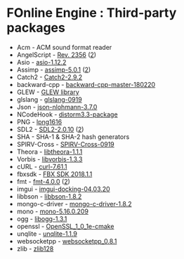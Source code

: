 # FOnline Engine : Third-party packages

* Acm - ACM sound format reader
* AngelScript - [Rev. 2356](https://www.angelcode.com/angelscript/) ([2](http://svn.code.sf.net/p/angelscript/code))
* Asio - [asio-1.12.2](https://think-async.com/Asio/)
* Assimp - [assimp-5.0.1](http://www.assimp.org/) ([2](https://github.com/assimp/assimp))
* Catch2 - [Catch2-2.9.2](https://github.com/catchorg/Catch2)
* backward-cpp - [backward-cpp-master-180220](https://github.com/bombela/backward-cpp)
* GLEW - [GLEW library](http://glew.sourceforge.net/)
* glslang - [glslang-0919](https://github.com/KhronosGroup/glslang)
* Json - [json-nlohmann-3.7.0](https://github.com/azadkuh/nlohmann_json_release)
* NCodeHook - [distorm3.3-package](https://github.com/gdabah/distorm)
* PNG - [lpng1616](http://www.libpng.org/pub/png/libpng.html)
* SDL2 - [SDL2-2.0.10](https://www.libsdl.org/download-2.0.php) ([2](https://github.com/spurious/SDL-mirror))
* SHA - SHA-1 & SHA-2 hash generators
* SPIRV-Cross - [SPIRV-Cross-0919](https://github.com/KhronosGroup/SPIRV-Cross)
* Theora - [libtheora-1.1.1](https://www.theora.org/downloads/)
* Vorbis - [libvorbis-1.3.3](https://xiph.org/vorbis/)
* cURL - [curl-7.61.1](https://curl.haxx.se/)
* fbxsdk - [FBX SDK 2018.1.1](https://www.autodesk.com/developer-network/platform-technologies/fbx-sdk-2018-1-1)
* fmt - [fmt-4.0.0](https://fmt.dev/latest/index.html) ([2](https://github.com/fmtlib/fmt))
* imgui - [imgui-docking-04.03.20](https://github.com/ocornut/imgui)
* libbson - [libbson-1.8.2](http://mongoc.org/libbson/current/index.html)
* mongo-c-driver - [mongo-c-driver-1.8.2](https://github.com/mongodb/mongo-c-driver)
* mono - [mono-5.16.0.209](https://www.mono-project.com/)
* ogg - [libogg-1.3.1](https://xiph.org/ogg/)
* openssl - [OpenSSL_1_0_1e-cmake](https://github.com/pol51/OpenSSL-CMake)
* unqlite - [unqlite-1.1.9](https://unqlite.org/)
* websocketpp - [websocketpp_0.8.1](https://github.com/zaphoyd/websocketpp)
* zlib - [zlib128](https://www.zlib.net/)
